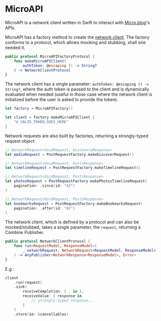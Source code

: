 # MicroAPI

MicroAPI is a network client written in Swift to interact with [Micro.blog](https://micro.blog)'s APIs.

MicroAPI has a factory method to create the [network client](https://github.com/otaviocc/MicroClient). The factory conforms to a protocol, which allows mocking and stubbing, shall one needed it.

```swift
public protocol MicroAPIFactoryProtocol {
    func makeMicroAPIClient(
        authToken: @escaping () -> String?
    ) -> NetworkClientProtocol
}
```

The network client has a single parameter: `authToken: @escaping () -> String?`, where the auth token is passed to the client and is dynamically evaluated when needed (useful in those case where the network client is initialized before the user is asked to provide the token).

```swift
let factory = MicroAPIFactory()

let client = factory.makeMicroAPIClient {
    "A_VALID_TOKEN_GOES_HERE"
}
```

Network requests are also built by factories, returning a strongly-typed request object:

```swift
// NetworkRequest<VoidRequest, DiscoveryResponse>
let mediaRequest = PostRequestFactory.makeDiscoverRequest()

// NetworkRequest<VoidRequest, PostsResponse>
let timelineRequest = PostRequestFactory.makeTimelineRequest()

// NetworkRequest<VoidRequest, PostsResponse>
let photosRequest = PostRequestFactory.makePhotosTimelineRequest(
    pagination: .since(id: "42")
)

// NetworkRequest<VoidRequest, PostsResponse>
let bookmarksRequest = PostRequestFactory.makeBookmarksRequest(
    pagination: .after(id: "42")
)
```

The network client, which is defined by a protocol and can also be mocked/stubbed, takes a single parameter, the `request`, returning a Combine Publisher.

```swift
public protocol NetworkClientProtocol {
    func run<RequestModel, ResponseModel>(
        _ networkRequest: NetworkRequest<RequestModel, ResponseModel>
    ) -> AnyPublisher<NetworkResponse<ResponseModel>, Error>
}
```

E.g.:

```swift
client
    .run(request)
    .sink(
        receiveCompletion: { _ in },
        receiveValue: { response in
            // strongly-typed response...
        }
    )
    .store(in: &cancellables)
```
